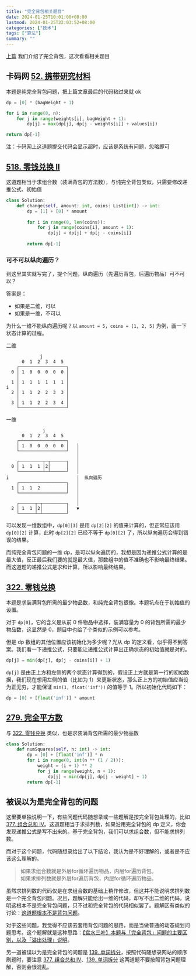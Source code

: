 ```yaml
---
title: "完全背包相关题目"
date: 2024-01-25T10:01:00+08:00
lastmod: 2024-01-25T22:03:52+08:00
categories: ["技术"]
tags: ["算法"]
summary: ""
---
```


[上篇](完全背包问题.md) 我们介绍了完全背包，这次看看相关题目

## 卡码网 [52. 携带研究材料](https://kamacoder.com/problempage.php?pid=1052)

本题是纯完全背包问题，把上篇文章最后的代码粘过来就 ok

```python
dp = [0] * (bagWeight + 1)

for i in range(0, n):
    for j in range(weights[i], bagWeight + 1):
        dp[j] = max(dp[j], dp[j - weights[i]] + values[i])

return dp[-1]
```

注：卡码网上这道题提交代码会显示超时，应该是系统有问题，忽略即可

## [518. 零钱兑换 II](https://leetcode.cn/problems/coin-change-ii/)

这道题相当于求组合数（装满背包的方法数），与纯完全背包类似，只需要修改递推公式、初始值

```python
class Solution:
    def change(self, amount: int, coins: List[int]) -> int:
        dp = [1] + [0] * amount
        
        for i in range(0, len(coins)):
            for j in range(coins[i], amount + 1):
                dp[j] = dp[j] + dp[j - coins[i]]
        
        return dp[-1]
```

### 可不可以纵向遍历？

到这里其实就写完了，提个问题，纵向遍历（先遍历背包，后遍历物品）可不可以？

答案是：
- 如果是二维，可以
- 如果是一维，不可以

为什么一维不能纵向遍历呢？以 `amount = 5`，`coins = [1, 2, 5]` 为例，画一下状态计算的过程。

二维
```
             j
      0  1  2  3  4  5
    ┌──────────────────┐
  0 │ 1  0  0  0  0  0 │
    │                  │
  1 │ 1  1  1  1  1  1 │
i   │                  │
  2 │ 1  1  2  2  3  3 │
    │                  │
  3 │ 1  1  2  2  3  4 │
    └──────────────────┘
```

一维
```
              j
      0  1  2  3  4  5
    ┌──────────────────┐
    │ 1  0  0  0  0  0 │   │
    └──────────────────┘   │
                           │
    ┌─────────┬─┬──────┐   │
  0 │ 1  1  1 │2│      │   │
    └─────────┴─┴──────┘   │
i                          │  纵向遍历
    ┌──────────────────┐   │
  1 │ 1  1  2          │   │
    └──────────────────┘   │
                           │
    ┌──────┬─┬─────────┐   │
  2 │ 1  1 │2│         │   ▼
    └──────┴─┴─────────┘
```

可以发现一维数组中，`dp[0][3]` 是用 `dp[2][2]` 的值来计算的，但正常应该用 `dp[0][2]` 计算，此时 `dp[2][2]` 已经不等于 `dp[0][2]` 了，所以纵向遍历会得到错误的结果。

而纯完全背包问题的一维 dp，是可以纵向遍历的，我想是因为递推公式计算的是最大值，反正最后我们要的就是最大值，那数组中的值不准确也不影响最终结果。而这道题的递推公式是求和计算，所以影响最终结果。

## [322. 零钱兑换](https://leetcode.cn/problems/coin-change/)

本题是求装满背包所需的最少物品数，和纯完全背包很像。本题坑点在于初始值的设置。

对于 `dp[0]`，它的含义是从前 0 件物品中选择，装满容量为 0 的背包所需的最少物品数，这显然是 0，题目中也给了个类似的示例可以参考。

但是 dp 数组的其他位置应该初始化为多少呢？光从 dp 的定义看，似乎得不到答案。我们看一下递推公式，只要能让递推公式计算出正确状态的初始值就是对的。

```python
dp[j] = min(dp[j], dp[j - coins[i]] + 1)
```

`dp[j]` 是由正上方和左侧的两个状态计算得到的，假设正上方就是第一行的初始数据，我们现在想用左侧的值（比如为 1）来更新状态，那么正上方的初始值应当设为正无穷，才能保证 `min(1, float('inf'))` 的值等于 1。所以初始化代码如下：

```python
dp = [0] + [float('inf')] * amount
```

## [279. 完全平方数](https://leetcode.cn/problems/perfect-squares/)

与 [322. 零钱兑换](https://leetcode.cn/problems/coin-change/) 类似，也是求装满背包所需的最少物品数

```python
class Solution:
    def numSquares(self, n: int) -> int:
        dp = [0] + [float('inf')] * n
        for i in range(0, int(n ** (1 / 2))):
            weight = (i + 1) ** 2
            for j in range(weight, n + 1):
                dp[j] = min(dp[j], dp[j - weight] + 1)
        return dp[-1]
```

## 被误以为是完全背包的问题

这里要单独说明一下，有些问题代码随想录或一些题解是按完全背包处理的，比如 [377. 组合总和 Ⅳ](https://leetcode.cn/problems/combination-sum-iv/)。这道题相当于求排列数，如果沿用完全背包的 dp 定义，你会发现递推公式是写不出来的。基于完全背包，我们可以求组合数，但不能求排列数。

而对于这个问题，代码随想录给出了以下结论，我认为是不好理解的，或者是不应该这么理解的。

> 如果求组合数就是外层for循环遍历物品，内层for遍历背包。  
> 如果求排列数就是外层for遍历背包，内层for循环遍历物品。

虽然求排列数的代码仅是在求组合数的基础上稍作修改，但这并不能说明求排列数是一个完全背包问题。况且，题解只能给出一维的代码，却写不出二维的代码，说明这根本不是完全背包问题，只不过和完全背包的代码相似罢了。题解区有类似的讨论：[这道题根本不是背包问题](https://leetcode.cn/problems/combination-sum-iv/solutions/842528/zhe-dao-ti-gen-ben-bu-shi-bei-bao-wen-ti-eynx/)。

对于这些问题，我觉得不应该去套用背包问题的思路，而是当做普通的动态规划问题思考。这个题解就是这种思路：[【宫水三叶】本题与「完全背包」问题的主要区别，以及「溢出处理」说明](https://leetcode.cn/problems/combination-sum-iv/solutions/740651/gong-shui-san-xie-yu-wan-quan-bei-bao-we-x0kn/)。

另一道被误以为是完全背包的问题是 [139. 单词拆分](https://leetcode.cn/problems/word-break/)，按照代码随想录网站的顺序刷题时，要注意 [377. 组合总和 Ⅳ](https://leetcode.cn/problems/combination-sum-iv/)、[139. 单词拆分](https://leetcode.cn/problems/word-break/) 这两道题不要按照背包问题理解，否则会很混乱。
